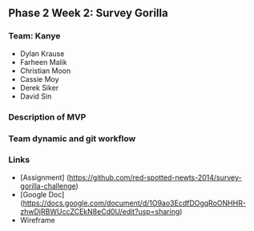 ## Phase 2 Week 2: Survey Gorilla
  
### Team: Kanye

  * Dylan Krause
  * Farheen Malik
  * Christian Moon
  * Cassie Moy
  * Derek Siker
  * David Sin

### Description of MVP

### Team dynamic and git workflow
  
### Links
  * [Assignment] (https://github.com/red-spotted-newts-2014/survey-gorilla-challenge)
  * [Google Doc] (https://docs.google.com/document/d/1O9ao3EcdfDOgqRoONHHR-zhwDjRBWUccZCEkN8eCd0U/edit?usp=sharing)
  * Wireframe
